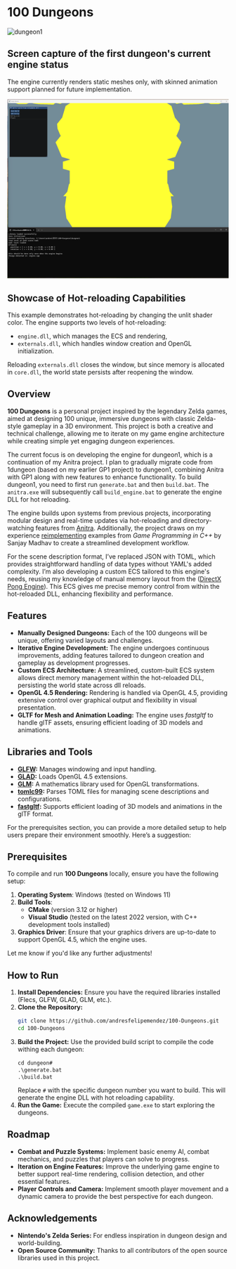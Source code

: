 # 100 Dungeons

![dungeon1](dungeon1.gif)

## Screen capture of the first dungeon's current engine status
The engine currently renders static meshes only, with skinned animation support planned for future implementation.

![hotreload](hotreload.gif)

## Showcase of Hot-reloading Capabilities
This example demonstrates hot-reloading by changing the unlit shader color. The engine supports two levels of hot-reloading: 
- `engine.dll`, which manages the ECS and rendering,
- `externals.dll`, which handles window creation and OpenGL initialization.

Reloading `externals.dll` closes the window, but since memory is allocated in `core.dll`, the world state persists after reopening the window.

## Overview
**100 Dungeons** is a personal project inspired by the legendary Zelda games, aimed at designing 100 unique, immersive dungeons with classic Zelda-style gameplay in a 3D environment. This project is both a creative and technical challenge, allowing me to iterate on my game engine architecture while creating simple yet engaging dungeon experiences.

The current focus is on developing the engine for dungeon1, which is a continuation of my Anitra project. I plan to gradually migrate code from 1dungeon (based on my earlier GP1 project) to dungeon1, combining Anitra with GP1 along with new features to enhance functionality. To build dungeon1, you need to first run `generate.bat` and then `build.bat`. The `anitra.exe` will subsequently call `build_engine.bat` to generate the engine DLL for hot reloading.

The engine builds upon systems from previous projects, incorporating modular design and real-time updates via hot-reloading and directory-watching features from [Anitra](https://github.com/andresfelipemendez/anitra). Additionally, the project draws on my experience [reimplementing](https://github.com/andresfelipemendez/GP1) examples from *Game Programming in C++* by Sanjay Madhav to create a streamlined development workflow.

For the scene description format, I’ve replaced JSON with TOML, which provides straightforward handling of data types without YAML's added complexity. I’m also developing a custom ECS tailored to this engine's needs, reusing my knowledge of manual memory layout from the ([DirectX Pong Engine](https://github.com/andresfelipemendez/C-D3D11-Engine)). This ECS gives me precise memory control from within the hot-reloaded DLL, enhancing flexibility and performance.

## Features
- **Manually Designed Dungeons:** Each of the 100 dungeons will be unique, offering varied layouts and challenges.
- **Iterative Engine Development:** The engine undergoes continuous improvements, adding features tailored to dungeon creation and gameplay as development progresses.
- **Custom ECS Architecture:** A streamlined, custom-built ECS system allows direct memory management within the hot-reloaded DLL, persisting the world state across dll reloads.
- **OpenGL 4.5 Rendering:** Rendering is handled via OpenGL 4.5, providing extensive control over graphical output and flexibility in visual presentation.
- **GLTF for Mesh and Animation Loading:** The engine uses *fastgltf* to handle glTF assets, ensuring efficient loading of 3D models and animations.

## Libraries and Tools
- **[GLFW](https://github.com/glfw/glfw):** Manages windowing and input handling.
- **[GLAD](https://glad.dav1d.de/):** Loads OpenGL 4.5 extensions.
- **[GLM](https://github.com/g-truc/glm):** A mathematics library used for OpenGL transformations.
- **[tomlc99](https://github.com/cktan/tomlc99):** Parses TOML files for managing scene descriptions and configurations.
- **[fastgltf](https://github.com/spnda/fastgltf):** Supports efficient loading of 3D models and animations in the glTF format.

For the prerequisites section, you can provide a more detailed setup to help users prepare their environment smoothly. Here’s a suggestion:

## Prerequisites

To compile and run **100 Dungeons** locally, ensure you have the following setup:

1. **Operating System**: Windows (tested on Windows 11)
2. **Build Tools**:
   - **CMake** (version 3.12 or higher)
   - **Visual Studio** (tested on the latest 2022 version, with C++ development tools installed)
3. **Graphics Driver**: Ensure that your graphics drivers are up-to-date to support OpenGL 4.5, which the engine uses.

Let me know if you'd like any further adjustments!

## How to Run
1. **Install Dependencies:** Ensure you have the required libraries installed (Flecs, GLFW, GLAD, GLM, etc.).
2. **Clone the Repository:**
   ```sh
   git clone https://github.com/andresfelipemendez/100-Dungeons.git
   cd 100-Dungeons
   ```
3. **Build the Project:**
   Use the provided build script to compile the code withing each dungeon:
   ```batch
   cd dungeon#
   .\generate.bat
   .\build.bat
   ```
   Replace `#` with the specific dungeon number you want to build. This will generate the engine DLL with hot reloading capability.
4. **Run the Game:**
   Execute the compiled `game.exe` to start exploring the dungeons.

## Roadmap
- **Combat and Puzzle Systems:** Implement basic enemy AI, combat mechanics, and puzzles that players can solve to progress.
- **Iteration on Engine Features:** Improve the underlying game engine to better support real-time rendering, collision detection, and other essential features.
- **Player Controls and Camera:** Implement smooth player movement and a dynamic camera to provide the best perspective for each dungeon.


## Acknowledgements
- **Nintendo's Zelda Series:** For endless inspiration in dungeon design and world-building.
- **Open Source Community:** Thanks to all contributors of the open source libraries used in this project.
